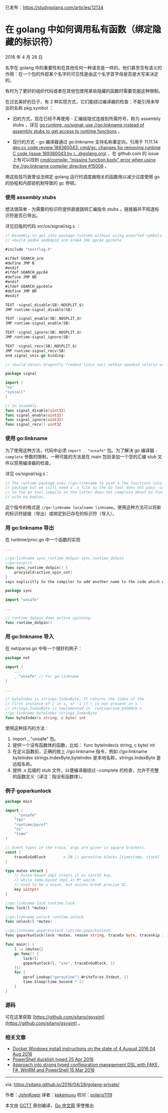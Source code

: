 已发布：https://studygolang.com/articles/12134

# 在 golang 中如何调用私有函数（绑定隐藏的标识符）

2016 年 4 月 28 日

名字在 golang 中的重要性和在其他任何一种语言是一样的。他们甚至含有语义的作用：在一个包的外部某个名字的可见性是由这个名字首字母是否是大写来决定的。

有时为了更好的组织代码或者在其他包使用某些隐藏的函数时需要克服这种限制。

在过去美好的日子，有 2 种实现方式，它们能绕过编译器的检查：不能引用未导出的名称 pkg.symbol ：

   - 旧的方式，现在已经不再使用 - 汇编级隐式连接到所需符号，称为 assembly stubs ，详见 [go runtime, os/signal: use //go:linkname instead of assembly stubs to get access to runtime functions](https://groups.google.com/forum/#!topic/golang-codereviews/J0HK9GLc76M) 。
   
   - 现行的方式 - go 编译器通过 go:linkname 支持名称重定向，引用于 11.11.14 [ dev.cc code review 169360043: cmd/gc: changes for removing runtime C code (issue 169360043 by r…@golang.org)](https://groups.google.com/forum/#!topic/golang-codereviews/5Ps_El_RpNE) ，在 github.com 的 issue 上有可以找到 [ cmd/compile: “missing function body” error when using the //go:linkname compiler directive #15006](https://github.com/golang/go/issues/15006) 。

用这些技巧我曾设法绑定 golang 运行时调度器相关的函数用以减少过度使用 go 的协程和内部锁机制导致的 gc 停顿。

### 使用 assembly stubs

想法很简单 - 为需要的标识符提供直接跳转汇编指令 stubs 。链接器并不知道标识符是否已导出。

详见旧版的代码 src/os/signal/sig.s ：

```go 
// Assembly to get into package runtime without using exported symbols.
// +build amd64 amd64p32 arm arm64 386 ppc64 ppc64le

#include "textflag.h"

#ifdef GOARCH_arm
#define JMP B
#endif
#ifdef GOARCH_ppc64
#define JMP BR
#endif
#ifdef GOARCH_ppc64le
#define JMP BR
#endif

TEXT ·signal_disable(SB),NOSPLIT,$0
JMP runtime·signal_disable(SB)

TEXT ·signal_enable(SB),NOSPLIT,$0
JMP runtime·signal_enable(SB)

TEXT ·signal_ignore(SB),NOSPLIT,$0
JMP runtime·signal_ignore(SB)

TEXT ·signal_recv(SB),NOSPLIT,$0
JMP runtime·signal_recv(SB)
and signal_unix.go binding:

// +build darwin dragonfly freebsd linux nacl netbsd openbsd solaris windows

package signal

import (
"os"
"syscall"
)

// In assembly.
func signal_disable(uint32)
func signal_enable(uint32)
func signal_ignore(uint32)
func signal_recv() uint32
```

### 使用 go:linkname

为了使用这种方法，代码中必须 `import _ "unsafe"` 包。为了解决 go 编译器 `-complete` 参数的限制，一种可能的方法是在 main 包目录加一个空的汇编 stub 文件以禁用编译器的检查。

详见 os/signal/sig.s：

```go
// The runtime package uses //go:linkname to push a few functions into this
// package but we still need a .s file so the Go tool does not pass -complete
// to the go tool compile so the latter does not complain about Go functions
// with no bodies.
```

这个指令的格式是 `//go:linkname localname linkname`。使用这种方法可以将新的标识符链接（导出）或绑定到已存在的标识符（导入）。

### 用 go:linkname 导出

在 runtime/proc.go 中一个函数的实现

```go
...

//go:linkname sync_runtime_doSpin sync.runtime_doSpin
//go:nosplit
func sync_runtime_doSpin() {
    procyield(active_spin_cnt)
}
says explicitly to the compiler to add another name to the code which will be runtime_doSpin in sync package. And the sync reuses it in sync/runtime.go with simple:

package sync

import "unsafe"

...

// runtime_doSpin does active spinning.
func runtime_doSpin()
```

### 用 go:linkname 导入

在 net/parse.go 中有一个很好的例子：

```go
package net

import (
    ...
    _ "unsafe" // For go:linkname
)

...

// byteIndex is strings.IndexByte. It returns the index of the
// first instance of c in s, or -1 if c is not present in s.
// strings.IndexByte is implemented in  runtime/asm_$GOARCH.s
//go:linkname byteIndex strings.IndexByte
func byteIndex(s string, c byte) int
```

使用这种技巧的方法：

1. import _ "unsafe" 包。
2. 提供一个没有函数体的函数，比如： func byteIndex(s string, c byte) int
3. 在定义函数前，正确的放上 //go:linkname 指令，例如 //go:linkname byteIndex strings.IndexByte,byteIndex 是本地名称，strings.IndexByte 是远程名称。
4. 提供 .s 后缀的 stub 文件，以便编译器绕过 -complete 的检查，允许不完整的函数定义（译注：指没有函数体）。

### 例子 goparkunlock

```go
package main

import (
    _ "unsafe"
    "fmt"
    "runtime/pprof"
    "os"
    "time"
)

// Event types in the trace, args are given in square brackets.
const (
    traceEvGoBlock        = 20 // goroutine blocks [timestamp, stack]
)

type mutex struct {
    // Futex-based impl treats it as uint32 key,
    // while sema-based impl as M* waitm.
    // Used to be a union, but unions break precise GC.
    key uintptr
}

//go:linkname lock runtime.lock
func lock(l *mutex)

//go:linkname unlock runtime.unlock
func unlock(l *mutex)

//go:linkname goparkunlock runtime.goparkunlock
func goparkunlock(lock *mutex, reason string, traceEv byte, traceskip int)

func main() {
    l := &mutex{}
    go func() {
        lock(l)
        goparkunlock(l, "xxx", traceEvGoBlock, 1)
    }()
    for {
        pprof.Lookup("goroutine").WriteTo(os.Stdout, 1)
        time.Sleep(time.Second * 1)
    }
}
```

### 源码

可在这里获取 [https://github.com/sitano/gsysint](https://github.com/sitano/gsysint) 。

### 相关文章

- [Docker Windows install instructions on the state of 4 August 2016 04 Aug 2016](https://sitano.github.io/2016/08/04/docker-win/) 
- [PowerShell ducklish typed 25 Apr 2016](https://sitano.github.io/2016/04/25/powershell-ducklish/) 
- [Approach into strong typed configuration management DSL with FAKE, F#, WinRM and PowerShell 15 Mar 2016](https://sitano.github.io/2016/03/15/powershell-winrm-fake/) 

---

via: https://sitano.github.io/2016/04/28/golang-private/

作者：[JohnKoepi](https://twitter.com/JohnKoepi)
译者：[kekemuyu](https://github.com/kekemuyu)
校对：[polaris1119](https://github.com/polaris1119)

本文由 [GCTT](https://github.com/studygolang/GCTT) 原创编译，[Go 中文网](https://studygolang.com/) 荣誉推出
